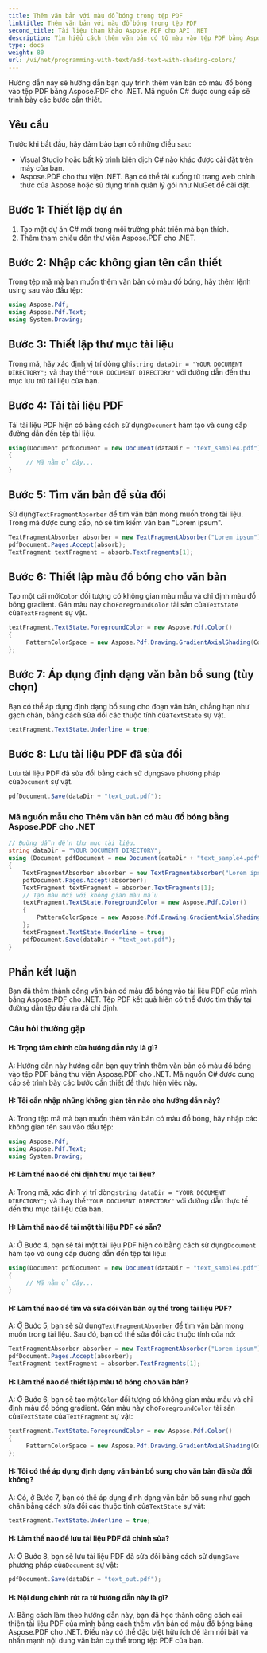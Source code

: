 ```yaml
---
title: Thêm văn bản với màu đổ bóng trong tệp PDF
linktitle: Thêm văn bản với màu đổ bóng trong tệp PDF
second_title: Tài liệu tham khảo Aspose.PDF cho API .NET
description: Tìm hiểu cách thêm văn bản có tô màu vào tệp PDF bằng Aspose.PDF cho .NET.
type: docs
weight: 80
url: /vi/net/programming-with-text/add-text-with-shading-colors/
---
```

Hướng dẫn này sẽ hướng dẫn bạn quy trình thêm văn bản có màu đổ bóng vào tệp PDF bằng Aspose.PDF cho .NET. Mã nguồn C# được cung cấp sẽ trình bày các bước cần thiết.

## Yêu cầu
Trước khi bắt đầu, hãy đảm bảo bạn có những điều sau:

- Visual Studio hoặc bất kỳ trình biên dịch C# nào khác được cài đặt trên máy của bạn.
- Aspose.PDF cho thư viện .NET. Bạn có thể tải xuống từ trang web chính thức của Aspose hoặc sử dụng trình quản lý gói như NuGet để cài đặt.

## Bước 1: Thiết lập dự án
1. Tạo một dự án C# mới trong môi trường phát triển mà bạn thích.
2. Thêm tham chiếu đến thư viện Aspose.PDF cho .NET.

## Bước 2: Nhập các không gian tên cần thiết
Trong tệp mã mà bạn muốn thêm văn bản có màu đổ bóng, hãy thêm lệnh using sau vào đầu tệp:

```csharp
using Aspose.Pdf;
using Aspose.Pdf.Text;
using System.Drawing;
```

## Bước 3: Thiết lập thư mục tài liệu
 Trong mã, hãy xác định vị trí dòng ghi`string dataDir = "YOUR DOCUMENT DIRECTORY";` và thay thế`"YOUR DOCUMENT DIRECTORY"` với đường dẫn đến thư mục lưu trữ tài liệu của bạn.

## Bước 4: Tải tài liệu PDF
 Tải tài liệu PDF hiện có bằng cách sử dụng`Document` hàm tạo và cung cấp đường dẫn đến tệp tài liệu.

```csharp
using(Document pdfDocument = new Document(dataDir + "text_sample4.pdf"))
{
     // Mã nằm ở đây...
}
```

## Bước 5: Tìm văn bản để sửa đổi
Sử dụng`TextFragmentAbsorber` để tìm văn bản mong muốn trong tài liệu. Trong mã được cung cấp, nó sẽ tìm kiếm văn bản "Lorem ipsum".

```csharp
TextFragmentAbsorber absorber = new TextFragmentAbsorber("Lorem ipsum");
pdfDocument.Pages.Accept(absorb);
TextFragment textFragment = absorb.TextFragments[1];
```

## Bước 6: Thiết lập màu đổ bóng cho văn bản
 Tạo một cái mới`Color` đối tượng có không gian màu mẫu và chỉ định màu đổ bóng gradient. Gán màu này cho`ForegroundColor` tài sản của`TextState` của`TextFragment` sự vật.

```csharp
textFragment.TextState.ForegroundColor = new Aspose.Pdf.Color()
{
     PatternColorSpace = new Aspose.Pdf.Drawing.GradientAxialShading(Color.Red, Color.Blue)
};
```

## Bước 7: Áp dụng định dạng văn bản bổ sung (tùy chọn)
 Bạn có thể áp dụng định dạng bổ sung cho đoạn văn bản, chẳng hạn như gạch chân, bằng cách sửa đổi các thuộc tính của`TextState` sự vật.

```csharp
textFragment.TextState.Underline = true;
```

## Bước 8: Lưu tài liệu PDF đã sửa đổi
 Lưu tài liệu PDF đã sửa đổi bằng cách sử dụng`Save` phương pháp của`Document` sự vật.

```csharp
pdfDocument.Save(dataDir + "text_out.pdf");
```

### Mã nguồn mẫu cho Thêm văn bản có màu đổ bóng bằng Aspose.PDF cho .NET 
```csharp
// Đường dẫn đến thư mục tài liệu.
string dataDir = "YOUR DOCUMENT DIRECTORY";
using (Document pdfDocument = new Document(dataDir + "text_sample4.pdf"))
{
	TextFragmentAbsorber absorber = new TextFragmentAbsorber("Lorem ipsum");
	pdfDocument.Pages.Accept(absorber);
	TextFragment textFragment = absorber.TextFragments[1];
	// Tạo màu mới với không gian màu mẫu
	textFragment.TextState.ForegroundColor = new Aspose.Pdf.Color()
	{
		PatternColorSpace = new Aspose.Pdf.Drawing.GradientAxialShading(Color.Red, Color.Blue)
	};
	textFragment.TextState.Underline = true;
	pdfDocument.Save(dataDir + "text_out.pdf");
}
```

## Phần kết luận
Bạn đã thêm thành công văn bản có màu đổ bóng vào tài liệu PDF của mình bằng Aspose.PDF cho .NET. Tệp PDF kết quả hiện có thể được tìm thấy tại đường dẫn tệp đầu ra đã chỉ định.

### Câu hỏi thường gặp

#### H: Trọng tâm chính của hướng dẫn này là gì?

A: Hướng dẫn này hướng dẫn bạn quy trình thêm văn bản có màu đổ bóng vào tệp PDF bằng thư viện Aspose.PDF cho .NET. Mã nguồn C# được cung cấp sẽ trình bày các bước cần thiết để thực hiện việc này.

#### H: Tôi cần nhập những không gian tên nào cho hướng dẫn này?

A: Trong tệp mã mà bạn muốn thêm văn bản có màu đổ bóng, hãy nhập các không gian tên sau vào đầu tệp:

```csharp
using Aspose.Pdf;
using Aspose.Pdf.Text;
using System.Drawing;
```

#### H: Làm thế nào để chỉ định thư mục tài liệu?

 A: Trong mã, xác định vị trí dòng`string dataDir = "YOUR DOCUMENT DIRECTORY";` và thay thế`"YOUR DOCUMENT DIRECTORY"` với đường dẫn thực tế đến thư mục tài liệu của bạn.

#### H: Làm thế nào để tải một tài liệu PDF có sẵn?

 A: Ở Bước 4, bạn sẽ tải một tài liệu PDF hiện có bằng cách sử dụng`Document` hàm tạo và cung cấp đường dẫn đến tệp tài liệu:

```csharp
using(Document pdfDocument = new Document(dataDir + "text_sample4.pdf"))
{
     // Mã nằm ở đây...
}
```

#### H: Làm thế nào để tìm và sửa đổi văn bản cụ thể trong tài liệu PDF?

 A: Ở Bước 5, bạn sẽ sử dụng`TextFragmentAbsorber` để tìm văn bản mong muốn trong tài liệu. Sau đó, bạn có thể sửa đổi các thuộc tính của nó:

```csharp
TextFragmentAbsorber absorber = new TextFragmentAbsorber("Lorem ipsum");
pdfDocument.Pages.Accept(absorber);
TextFragment textFragment = absorber.TextFragments[1];
```

#### H: Làm thế nào để thiết lập màu tô bóng cho văn bản?

 A: Ở Bước 6, bạn sẽ tạo một`Color` đối tượng có không gian màu mẫu và chỉ định màu đổ bóng gradient. Gán màu này cho`ForegroundColor` tài sản của`TextState` của`TextFragment` sự vật:

```csharp
textFragment.TextState.ForegroundColor = new Aspose.Pdf.Color()
{
     PatternColorSpace = new Aspose.Pdf.Drawing.GradientAxialShading(Color.Red, Color.Blue)
};
```

#### H: Tôi có thể áp dụng định dạng văn bản bổ sung cho văn bản đã sửa đổi không?

A: Có, ở Bước 7, bạn có thể áp dụng định dạng văn bản bổ sung như gạch chân bằng cách sửa đổi các thuộc tính của`TextState` sự vật:

```csharp
textFragment.TextState.Underline = true;
```

#### H: Làm thế nào để lưu tài liệu PDF đã chỉnh sửa?

 A: Ở Bước 8, bạn sẽ lưu tài liệu PDF đã sửa đổi bằng cách sử dụng`Save` phương pháp của`Document` sự vật:

```csharp
pdfDocument.Save(dataDir + "text_out.pdf");
```

#### H: Nội dung chính rút ra từ hướng dẫn này là gì?

A: Bằng cách làm theo hướng dẫn này, bạn đã học thành công cách cải thiện tài liệu PDF của mình bằng cách thêm văn bản có màu đổ bóng bằng Aspose.PDF cho .NET. Điều này có thể đặc biệt hữu ích để làm nổi bật và nhấn mạnh nội dung văn bản cụ thể trong tệp PDF của bạn.